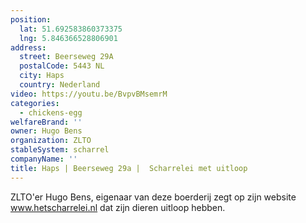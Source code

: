 ```yaml
---
position:
  lat: 51.692583860373375
  lng: 5.846366528806901
address:
  street: Beerseweg 29A
  postalCode: 5443 NL
  city: Haps
  country: Nederland
video: https://youtu.be/BvpvBMsemrM
categories:
  - chickens-egg
welfareBrand: ''
owner: Hugo Bens
organization: ZLTO
stableSystem: scharrel
companyName: ''
title: Haps | Beerseweg 29a |  Scharrelei met uitloop
---
```

ZLTO'er Hugo Bens, eigenaar van deze boerderij zegt op zijn website www.hetscharrelei.nl dat zijn dieren uitloop hebben.